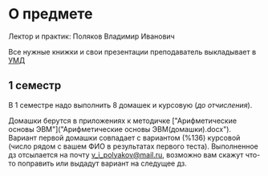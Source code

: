 # О предмете
Лектор и практик: Поляков Владимир Иванович

Все нужные книжки и свои презентации преподаватель выкладывает в [УМД](https://isu.ifmo.ru/pls/apex/f?p=2143:6:116879907823552::NO:RP:)

## 1 семестр
В 1 семестре надо выполнить 8 домашек и курсовую (_до отчисления_). 

Домашки берутся в приложениях к методичке ["Арифметические основы ЭВМ"]("Арифметические основы ЭВМ(домашки).docx"). Вариант первой домашки совпадает с вариантом (%136) курсовой (число рядом с вашем ФИО в результатах первого теста).
Выполненное дз отсылается на почту v_i_polyakov@mail.ru, возможно вам скажут что-то поправить или выдадут вариант на следущее дз.


